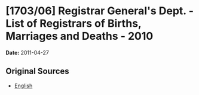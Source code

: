 # [1703/06] Registrar General's Dept. - List of Registrars of  Births, Marriages and Deaths - 2010

**Date:** 2011-04-27

## Original Sources

- [English](https://documents.gov.lk/view/extra-gazettes/2011/4/1703-06_E.pdf)
